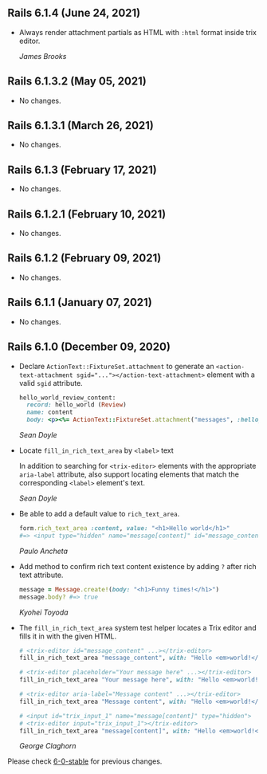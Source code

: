 ## Rails 6.1.4 (June 24, 2021)

- Always render attachment partials as HTML with `:html` format inside trix editor.

  _James Brooks_

## Rails 6.1.3.2 (May 05, 2021)

- No changes.

## Rails 6.1.3.1 (March 26, 2021)

- No changes.

## Rails 6.1.3 (February 17, 2021)

- No changes.

## Rails 6.1.2.1 (February 10, 2021)

- No changes.

## Rails 6.1.2 (February 09, 2021)

- No changes.

## Rails 6.1.1 (January 07, 2021)

- No changes.

## Rails 6.1.0 (December 09, 2020)

- Declare `ActionText::FixtureSet.attachment` to generate an
  `<action-text-attachment sgid="..."></action-text-attachment>` element with
  a valid `sgid` attribute.

  ```ruby
  hello_world_review_content:
    record: hello_world (Review)
    name: content
    body: <p><%= ActionText::FixtureSet.attachment("messages", :hello_world) %> is great!</p>
  ```

  _Sean Doyle_

- Locate `fill_in_rich_text_area` by `<label>` text

  In addition to searching for `<trix-editor>` elements with the appropriate
  `aria-label` attribute, also support locating elements that match the
  corresponding `<label>` element's text.

  _Sean Doyle_

- Be able to add a default value to `rich_text_area`.

  ```ruby
  form.rich_text_area :content, value: "<h1>Hello world</h1>"
  #=> <input type="hidden" name="message[content]" id="message_content_trix_input_message_1" value="<h1>Hello world</h1>">
  ```

  _Paulo Ancheta_

- Add method to confirm rich text content existence by adding `?` after rich
  text attribute.

  ```ruby
  message = Message.create!(body: "<h1>Funny times!</h1>")
  message.body? #=> true
  ```

  _Kyohei Toyoda_

- The `fill_in_rich_text_area` system test helper locates a Trix editor
  and fills it in with the given HTML.

  ```ruby
  # <trix-editor id="message_content" ...></trix-editor>
  fill_in_rich_text_area "message_content", with: "Hello <em>world!</em>"

  # <trix-editor placeholder="Your message here" ...></trix-editor>
  fill_in_rich_text_area "Your message here", with: "Hello <em>world!</em>"

  # <trix-editor aria-label="Message content" ...></trix-editor>
  fill_in_rich_text_area "Message content", with: "Hello <em>world!</em>"

  # <input id="trix_input_1" name="message[content]" type="hidden">
  # <trix-editor input="trix_input_1"></trix-editor>
  fill_in_rich_text_area "message[content]", with: "Hello <em>world!</em>"
  ```

  _George Claghorn_

Please check [6-0-stable](https://github.com/rails/rails/blob/6-0-stable/actiontext/CHANGELOG.md) for previous changes.
